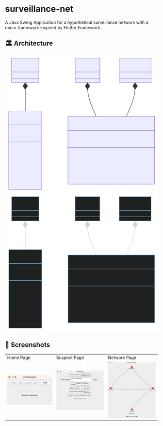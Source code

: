 # surveillance-net

A Java Swing Application for a hypothetical surveillance network with a micro framework inspired by Flutter Framework.

## 🏛️ Architecture

<img src="images/diagram_light.svg#gh-light-mode-only" alt="Diagram" title="Diagram">
<img src="images/diagram_dark.svg#gh-dark-mode-only" alt="Diagram" title="Diagram">

## 📸 Screenshots

<table>
  <tr>
    <td>Home Page</td>
     <td>Suspect Page</td>
     <td>Network Page</td>
  </tr>
  <tr>
    <td><img src="images/home_page.png" alt="Home Page" title="Home Page" width=300></td>
    <td><img src="images/suspect_page.png" alt="Suspect Page" title="Suspect Page" width=300></td>
    <td><img src="images/network_page.png" alt="Network Page" title="Network Page" width=300></td>
  </tr>
 </table>
